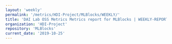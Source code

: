 ```yaml
---
layout: 'weekly'
permalink: '/metrics/HDI-Project/MLBlocks/WEEKLY/'
title: 'DAI Lab OSS Metrics Metrics report for MLBlocks | WEEKLY-REPORT-2019-10-25'
organization: 'HDI-Project'
repository: 'MLBlocks'
current_date: '2019-10-25'
---
```


